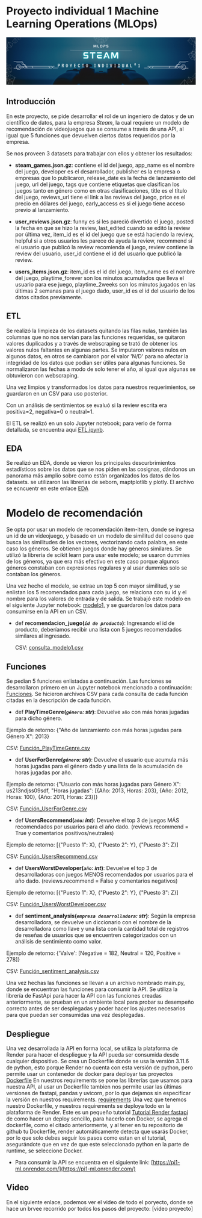 # Proyecto individual 1 Machine Learning Operations (MLOps)

![Alt text](steam_4.png)

## Introducción
En este proyecto, se pide desarrollar el rol de un ingeniero de datos y de un científico de datos, para la empresa *Steam*, la cual requiere un modelo de recomendación de videojuegos que se consume a través de una API, al igual que 5 funciones que devuelven ciertos datos requeridos por la empresa.

Se nos proveen 3 datasets para trabajar con ellos y obtener los resultados:

- **steam_games.json.gz**: contiene el id del juego, app_name es el nombre del juego, developer es el desarrollador, publisher es la empresa o empresas que lo publicaron, release_date es la fecha de lanzamiento del juego, url del juego, tags que contiene etiquetas que clasifican los juegos tanto en género como en otras clasificaciones, title es el título del juego, reviews_url tiene el link a las reviews del juego, price es el precio en dólares del juego, early_access es si el juego tiene acceso previo al lanzamiento.

- **user_reviews.json.gz**: funny es si les pareció divertido el juego, posted la fecha en que se hizo la review, last_edited cuando se editó la review por última vez, item_id es el id del juego que se está haciendo la review, helpful si a otros usuarios les parece de ayuda la review, recommend si el usuario que publicó la review recomienda el juego, review contiene la review del usuario, user_id contiene el id del usuario que publicó la review.

- **users_items.json.gz**: item_id es el id del juego, item_name es el nombre del juego, playtime_forever son los minutos acumulados que lleva el usuario para ese juego, playtime_2weeks son los minutos jugados en las últimas 2 semanas para el juego dado, user_id es el id del usuario de los datos citados previamente.

## ETL

Se realizó la limpieza de los datasets quitando las filas nulas, también las columnas que no nos servían para las funciones requeridas, se quitaron valores duplicados y a través de webscraping se trató de obtener los valores nulos faltantes en algunas partes. Se imputaron valores nulos en algunos datos, en otros se cambiaron por el valor 'N/D' para no afectar la integridad de los datos que podían ser útiles para algunas funciones. Se normalizaron las fechas a modo de solo tener el año, al igual que algunas se obtuvieron con webscraping.

Una vez limpios y transformados los datos para nuestros requerimientos, se guardaron en un CSV para uso posterior.

Con un análisis de sentimientos se evaluó si la review escrita era positiva=2, negativa=0 o neutral=1.

El ETL se realizó en un solo Jupyter notebook; para verlo de forma detallada, se encuentra aquí [ETL.ipynb](https://github.com/JUrielCerecero/PI-MLOPS/blob/main/ETL.ipynb).

## EDA

Se realizó un EDA, donde se vieron los principales descurbrimientos estadísticos sobre los datos que se nos piden en las cosignas, dándonos un panorama más amplio sobre como están organizados los datos de los datasets.
se utilizaron las librerías de seborn, maptplotlib y plotly.
El archivo se ecncuentr en este enlace [EDA](https://github.com/JUrielCerecero/PI-MLOPS/blob/main/EDA.ipynb)

# Modelo de recomendación

Se opta por usar un modelo de recomendación item-item, donde se ingresa un id de un videojuego, y basado en un modelo de similitud del coseno que busca las similitudes de los vectores, vectorizando cada palabra, en este caso los géneros. Se obtienen juegos donde hay géneros similares. Se utilizó la librería de scikit learn para usar este modelo; se usaron dummies de los géneros, ya que era más efectivo en este caso porque algunos géneros constaban con expresiones regulares y al usar dummies solo se contaban los géneros.

Una vez hecho el modelo, se extrae un top 5 con mayor similitud, y se enlistan los 5 recomendados para cada juego, se relaciona con su id y el nombre para los valores de entrada y de salida. Se trabajó este modelo en el siguiente Jupyter notebook: [modelo1](https://github.com/JUrielCerecero/PI-MLOPS/blob/main/modelo1.ipynb), y se guardaron los datos para consumirse en la API en un CSV.
+ def **recomendacion_juego(*`id de producto`*)**:
    Ingresando el id de producto, deberíamos recibir una lista con 5 juegos recomendados similares al ingresado.

    CSV: [consulta_modelo1.csv](https://github.com/JUrielCerecero/PI-MLOPS/blob/main/consulta_modelo1.csv)

## Funciones

Se pedían 5 funciones enlistadas a continuación. Las funciones se desarrollaron primero en un Jupyter notebook mencionado a continuación: [Funciones](https://github.com/JUrielCerecero/PI-MLOPS/blob/main/Funciones.ipynb). Se hicieron archivos CSV para cada consulta de cada función citadas en la descripción de cada función.

+ def **PlayTimeGenre(*`género`: str*)**:
    Devuelve `año` con más horas jugadas para dicho género.

Ejemplo de retorno: {"Año de lanzamiento con más horas jugadas para Género X": 2013}

CSV: [Función_PlayTimeGenre.csv](https://github.com/JUrielCerecero/PI-MLOPS/blob/main/Funci%C3%B3n_PlayTimeGenre.csv)

+ def **UserForGenre(*`género`: str*)**:
    Devuelve el usuario que acumula más horas jugadas para el género dado y una lista de la acumulación de horas jugadas por año.

Ejemplo de retorno: {"Usuario con más horas jugadas para Género X": us213ndjss09sdf, "Horas jugadas": [{Año: 2013, Horas: 203}, {Año: 2012, Horas: 100}, {Año: 2011, Horas: 23}]}

CSV: [Función_UserForGenre.csv](https://github.com/JUrielCerecero/PI-MLOPS/blob/main/Funci%C3%B3n_UserForGenre.csv)
+ def **UsersRecommend(*`año`: int*)**:
   Devuelve el top 3 de juegos MÁS recomendados por usuarios para el año dado. (reviews.recommend = True y comentarios positivos/neutrales)
  
Ejemplo de retorno: [{"Puesto 1": X}, {"Puesto 2": Y}, {"Puesto 3": Z}]

CSV: [Función_UsersRecommend.csv](https://github.com/JUrielCerecero/PI-MLOPS/blob/main/Funci%C3%B3n_UsersRecommend.csv)

+ def **UsersWorstDeveloper(*`año`: int*)**:
   Devuelve el top 3 de desarrolladoras con juegos MENOS recomendados por usuarios para el año dado. (reviews.recommend = False y comentarios negativos)
  
Ejemplo de retorno: [{"Puesto 1": X}, {"Puesto 2": Y}, {"Puesto 3": Z}]

CSV: [Función_UsersWorstDeveloper.csv](https://github.com/JUrielCerecero/PI-MLOPS/blob/main/Funci%C3%B3n_UsersWorstDeveloper.csv)

+ def **sentiment_analysis(*`empresa desarrolladora`: str*)**:
    Según la empresa desarrolladora, se devuelve un diccionario con el nombre de la desarrolladora como llave y una lista con la cantidad total de registros de reseñas de usuarios que se encuentren categorizados con un análisis de sentimiento como valor.

Ejemplo de retorno: {'Valve': [Negative = 182, Neutral = 120, Positive = 278]}

CSV: [Función_sentiment_analysis.csv](https://github.com/JUrielCerecero/PI-MLOPS/blob/main/Funci%C3%B3n_sentiment_analysis.csv)

 Una vez hechas las funciones se llevan a un archivo nombrado main.py, donde se encuentran las funciones para consumir la API. Se utiliza la librería de FastApi para hacer la API con las funciones creadas anteriormente, se prueban en un ambiente local para probar su desempeño correcto antes de ser desplegadas y poder hacer los ajustes necesarios para que puedan ser consumidas una vez desplegadas.

## Despliegue

Una vez desarrollada la API en forma local, se utiliza la plataforma de Render para hacer el despliegue y la API pueda ser consumida desde cualquier dispositivo.
Se crea un Dockerfile donde se usa la versión 3.11.6 de python, esto porque Render no cuenta con esta versión de python, pero permite usar un contenedor de docker para deployar tus proyectos [Dockerfile](https://github.com/JUrielCerecero/PI-MLOPS/blob/main/Dockerfile)
En nuestros requirements se pone las librerías que usamos para nuestra API, al usar un Dockerfile tambien nos permite usar las últimas versiones de fastapi, pandas y uvicorn, por lo que dejamos sin especificar la versión en nuestros requirements. [requirements](https://github.com/JUrielCerecero/PI-MLOPS/blob/main/requirements.txt)
Una vez que tenemos nuestro Dockerfile, y nuestros requirements se deploya todo en la plataforma de Render.
Este es un pequeño tutorial [Tutorial Render fastapi](https://github.com/HX-FNegrete/render-fastapi-tutorial) de como hacer un deploy sencillo, para hacerlo con Docker, se agrega el dockerfile, como el citado anteriormente, y al tener en tu repositorio de github tu Dockerfile, render automáticamente detecta que usarás Docker, por lo que solo debes seguir los pasos como estan en el tutorial, asegurándote que en vez de que este seleccionado python en la parte de runtime, se seleccione Docker.

- Para consumir la API se encuentra en el siguiente link: [https://pi1-ml.onrender.com/](https://pi1-ml.onrender.com/)

## Video

En el siguiente enlace, podemos ver el video de todo el poryecto, donde se hace un brvee recorrido por todos los pasos del proyecto:
[video proyecto]
